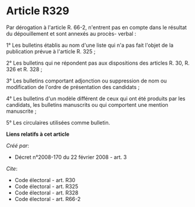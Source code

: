 # Article R329

Par dérogation à l'article R. 66-2, n'entrent pas en compte dans le résultat du dépouillement et sont annexés au procès-
verbal : 

1° Les bulletins établis au nom d'une liste qui n'a pas fait l'objet de la publication prévue à l'article R. 325 ; 

2° Les bulletins qui ne répondent pas aux dispositions des articles R. 30, R. 326 et R. 328 ; 

3° Les bulletins comportant adjonction ou suppression de nom ou modification de l'ordre de présentation des candidats ; 

4° Les bulletins d'un modèle différent de ceux qui ont été produits par les candidats, les bulletins manuscrits ou qui
comportent une mention manuscrite ; 

5° Les circulaires utilisées comme bulletin.

**Liens relatifs à cet article**

_Créé par_:

  - Décret n°2008-170 du 22 février 2008 - art. 3

_Cite_:

  - Code électoral - art. R30
  - Code électoral - art. R325
  - Code électoral - art. R328
  - Code électoral - art. R66-2
